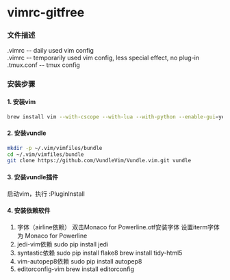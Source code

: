 # vimrc-gitfree  
### 文件描述
.vimrc -- daily used vim config  
.vimrc -- temporarily used vim config, less special effect, no plug-in  
.tmux.conf -- tmux config  

### 安装步骤
#### 1. 安装vim
```bash  
brew install vim --with-cscope --with-lua --with-python --enable-gui=yes --override-system-vim
```
#### 2. 安装vundle
```bash
mkdir -p ~/.vim/vimfiles/bundle
cd ~/.vim/vimfiles/bundle
git clone https://github.com/VundleVim/Vundle.vim.git vundle
```

#### 3. 安装vundle插件
启动vim，执行 :PluginInstall  

#### 4. 安装依赖软件
1. 字体（airline依赖）
双击Monaco for Powerline.otf安装字体 
设置iterm字体为 Monaco for Powerline
2. jedi-vim依赖
sudo pip install jedi
3. syntastic依赖
sudo pip install flake8
brew install tidy-html5
4. vim-autopep8依赖
sudo pip install autopep8
5. editorconfig-vim
brew install editorconfig
